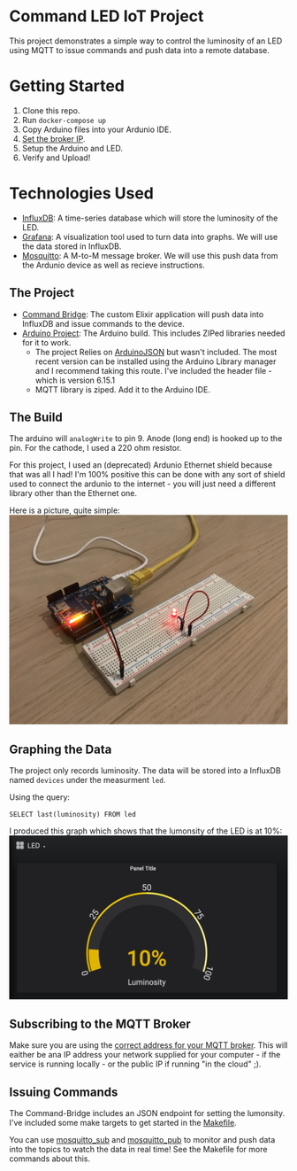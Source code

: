 # Command LED IoT Project
This project demonstrates a simple way to control the luminosity of an LED using MQTT to issue commands and push data into a remote database.

# Getting Started

1. Clone this repo.
2. Run `docker-compose up`
3. Copy Arduino files into your Ardunio IDE.
4. [Set the broker IP](https://github.com/APiercey/command-led-iot/blob/master/arduino-project/set_led_over_ethernet.ino#L8).
5. Setup the Arduino and LED.
6. Verify and Upload!

# Technologies Used
- [InfluxDB](https://www.influxdata.com/): A time-series database which will store the luminosity of the LED.
- [Grafana](https://grafana.com/): A visualization tool used to turn data into graphs. We will use the data stored in InfluxDB.
- [Mosquitto](https://mosquitto.org/): A M-to-M message broker. We will use this push data from the Ardunio device as well as recieve instructions.

## The Project
- [Command Bridge](https://github.com/APiercey/command-led-iot/tree/master/command-bridge): The custom Elixir application will push data into InfluxDB and issue commands to the device.
- [Arduino Project](https://github.com/APiercey/command-led-iot/tree/master/arduino-project): The Arduino build. This includes ZIPed libraries needed for it to work.
  - The project Relies on [ArduinoJSON](https://arduinojson.org/v6/doc/installation/) but wasn't included. The most recent version can be installed using the Arduino Library manager and I recommend taking this route. I've included the header file - which is version 6.15.1
  - MQTT library is ziped. Add it to the Arduino IDE.

## The Build
The arduino will `analogWrite` to pin 9. Anode (long end) is hooked up to the pin. For the cathode, I used a 220 ohm resistor.

For this project, I used an (deprecated) Ardunio Ethernet shield because that was all I had! I'm 100% positive this can be done with any sort of shield used to connect the ardunio to the internet - you will just need a different library other than the Ethernet one.

Here is a picture, quite simple:
![arduino_led.jpg](arduino_led.jpg)

## Graphing the Data
The project only records luminosity. The data will be stored into a InfluxDB named `devices` under the measurment `led`.

Using the query:
```
SELECT last(luminosity) FROM led
```

I produced this graph which shows that the lumonsity of the LED is at 10%:
![graph.png](graph.png)

## Subscribing to the MQTT Broker
Make sure you are using the [correct address for your MQTT broker](https://github.com/APiercey/command-led-iot/blob/master/arduino-project/set_led_over_ethernet.ino#L8). This will eaither be ana IP address your network supplied for your computer - if the service is running locally - or the public IP if running "in the cloud" ;).

## Issuing Commands
The Command-Bridge includes an JSON endpoint for setting the lumonsity. I've included some make targets to get started in the [Makefile](https://github.com/APiercey/command-led-iot/blob/master/Makefile#L6).

You can use [mosquitto_sub](https://mosquitto.org/man/mosquitto_sub-1.html) and [mosquitto_pub](https://mosquitto.org/man/mosquitto_pub-1.html) to monitor and push data into the topics to watch the data in real time! See the Makefile for more commands about this.




